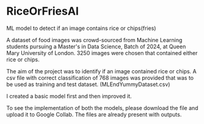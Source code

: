 # RiceOrFriesAI
ML model to detect if an image contains rice or chips(fries)

A dataset of food images was crowd-sourced from Machine Learning students pursuing a Master's in Data Science, Batch of 2024, at Queen Mary University of London. 
3250 images were chosen that contained either rice or chips. 

The aim of the project was to identify if an image contained rice or chips. A csv file with correct classification of 768 images was provided that was to be used as training and test dataset. (MLEndYummyDataset.csv)

I created a basic model first and then improved it. 

To see the implementation of both the models, please download the file and upload it to Google Collab. The files are already present with outputs. 
